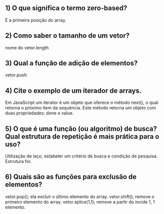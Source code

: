 ## 1) O que significa o termo zero-based?
É a primeira posição do array. 

## 2) Como saber o tamanho de um vetor?
nome do vetor.length

## 3) Qual a função de adição de elementos?
vetor.push

## 4) Cite o exemplo de um iterador de arrays.
 Em JavaScript um iterator é um objeto que oferece o método next(), o qual retorna o próximo item da sequência. Este método retorna um objeto com duas propriedades: done e value.

## 5) O que é uma função (ou algoritmo) de busca? Qual estrutura de repetição é mais prática para o uso?
Utilização de laço, estabeler um critério de busca e condição de pesquisa. Estrutura for. 


## 6) Quais são as funções para exclusão de elementos?
vetor.pop(); ela excluir o último elemento do array.
vetor.shift(); remove o primeiro elemento do array.
vetor.splice(1,1); remove a partir do incide 1, 1 elemento.


